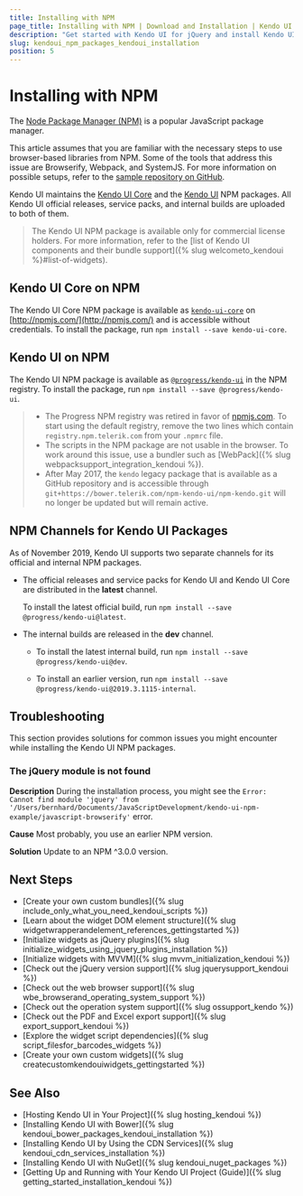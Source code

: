 ```yaml
---
title: Installing with NPM
page_title: Installing with NPM | Download and Installation | Kendo UI for jQuery
description: "Get started with Kendo UI for jQuery and install Kendo UI Core or Kendo UI as NPM packages."
slug: kendoui_npm_packages_kendoui_installation
position: 5
---
```


# Installing with NPM

The [Node Package Manager (NPM)](http://npmjs.com/) is a popular JavaScript package manager.

This article assumes that you are familiar with the necessary steps to use browser-based libraries from NPM. Some of the tools that address this issue are Browserify, Webpack, and SystemJS. For more information on possible setups, refer to the [sample repository on GitHub](https://github.com/telerik/kendo-ui-npm-example).

Kendo UI maintains the [Kendo UI Core](#kendo-ui-core-on-npm) and the [Kendo UI](#kendo-ui-on-npm) NPM packages. All Kendo UI official releases, service packs, and internal builds are uploaded to both of them.

> The Kendo UI NPM package is available only for commercial license holders. For more information, refer to the [list of Kendo UI components and their bundle support]({% slug welcometo_kendoui %}#list-of-widgets).

## Kendo UI Core on NPM

The Kendo UI Core NPM package is available as [`kendo-ui-core`](https://www.npmjs.com/package/kendo-ui-core) on [http://npmjs.com/](http://npmjs.com/) and is accessible without credentials. To install the package, run `npm install --save kendo-ui-core`.

## Kendo UI on NPM

The Kendo UI NPM package is available as [`@progress/kendo-ui`](https://www.npmjs.com/package/@progress/kendo-ui) in the NPM registry. To install the package, run `npm install --save @progress/kendo-ui`.

> * The Progress NPM registry was retired in favor of [npmjs.com](https://www.npmjs.com/). To start using the default registry, remove the two lines which contain `registry.npm.telerik.com` from your `.npmrc` file.
> * The scripts in the NPM package are not usable in the browser. To work around this issue, use a bundler such as [WebPack]({% slug webpacksupport_integration_kendoui %}).
> * After May 2017, the `kendo` legacy package that is available as a GitHub repository and is accessible through `git+https://bower.telerik.com/npm-kendo-ui/npm-kendo.git` will no longer be updated but will remain active.

## NPM Channels for Kendo UI Packages

As of November 2019, Kendo UI supports two separate channels for its official and internal NPM packages.

* The official releases and service packs for Kendo UI and Kendo UI Core are distributed in the **latest** channel.

  To install the latest official build, run `npm install --save @progress/kendo-ui@latest`.

* The internal builds are released in the **dev** channel.

  * To install the latest internal build, run `npm install --save @progress/kendo-ui@dev`.

  * To install an earlier version, run `npm install --save @progress/kendo-ui@2019.3.1115-internal`.

## Troubleshooting

This section provides solutions for common issues you might encounter while installing the Kendo UI NPM packages.

### The jQuery module is not found

**Description** During the installation process, you might see the `Error: Cannot find module 'jquery' from '/Users/bernhard/Documents/JavaScriptDevelopment/kendo-ui-npm-example/javascript-browserify'` error.

**Cause** Most probably, you use an earlier NPM version.

**Solution** Update to an NPM ^3.0.0 version.

## Next Steps

* [Create your own custom bundles]({% slug include_only_what_you_need_kendoui_scripts %})
* [Learn about the widget DOM element structure]({% slug widgetwrapperandelement_references_gettingstarted %})
* [Initialize widgets as jQuery plugins]({% slug initialize_widgets_using_jquery_plugins_installation %})
* [Initialize widgets with MVVM]({% slug mvvm_initialization_kendoui %})
* [Check out the jQuery version support]({% slug jquerysupport_kendoui %})
* [Check out the web browser support]({% slug wbe_browserand_operating_system_support %})
* [Check out the operation system support]({% slug ossupport_kendo %})
* [Check out the PDF and Excel export support]({% slug export_support_kendoui %})
* [Explore the widget script dependencies]({% slug script_filesfor_barcodes_widgets %})
* [Create your own custom widgets]({% slug createcustomkendouiwidgets_gettingstarted %})

## See Also

* [Hosting Kendo UI in Your Project]({% slug hosting_kendoui %})
* [Installing Kendo UI with Bower]({% slug kendoui_bower_packages_kendoui_installation %})
* [Installing Kendo UI by Using the CDN Services]({% slug kendoui_cdn_services_installation %})
* [Installing Kendo UI with NuGet]({% slug kendoui_nuget_packages %})
* [Getting Up and Running with Your Kendo UI Project (Guide)]({% slug getting_started_installation_kendoui %})

